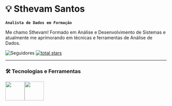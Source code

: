 # 💡 Sthevam Santos

**`Analista de Dados em Formação`**

Me chamo Sthevam! Formado em Análise e Desenvolvimento de Sistemas e atualmente me aprimorando em técnicas e ferramentas de Análise de Dados.

<img alt="Seguidores" title="Siga-me no Github" src="https://custom-icon-badges.demolab.com/github/followers/Sthevam-ss?color=236ad3&labelColor=1155ba&style=for-the-badge&logo=person-add&label=Follow&logoColor=white"/></a>
      <a href="https://github.com/Sthevam-sstab=repositories&sort=stargazers">
         <img alt="total stars" title="Total stars on GitHub" src="https://custom-icon-badges.demolab.com/github/stars/Sthevam-ss?color=55960c&style=for-the-badge&labelColor=488207&logo=star"/></a>
   </p>

   ---

### 🛠️ Tecnologias e Ferramentas

<div style="display: flex; flex-wrap: wrap;">
      
<img width="60px" src="https://img.icons8.com/color/48/000000/microsoft-excel-2019--v1.png" />
<img width="60px" src="https://img.icons8.com/fluency/48/power-bi-2021.png" />

</div>
